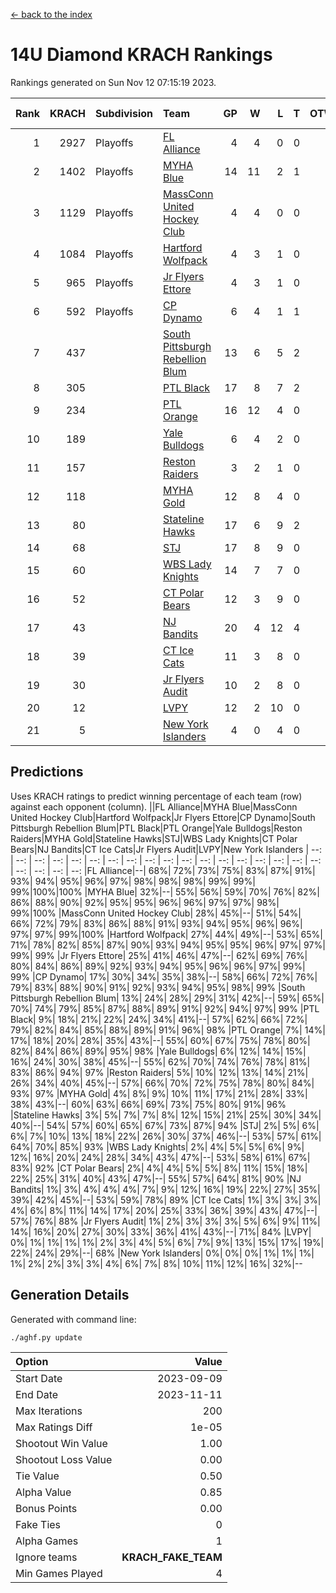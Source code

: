 [<- back to the index](readme.md)
# 14U Diamond KRACH Rankings
Rankings generated on Sun Nov 12 07:15:19 2023.

Rank|KRACH|Subdivision|Team|GP|W|L|T|OTW|OTL|SoS|Exp Wins|Win Diff
---:|---:|:---|:---|---:|---:|---:|---:|---:|---:|---:|---:|---:
1|2927|Playoffs|[FL Alliance](https://gamesheetstats.com/seasons/3663/teams/156905/schedule)|4|4|0|0|0|0|94|4.8|-0.0
2|1402|Playoffs|[MYHA Blue](https://gamesheetstats.com/seasons/3663/teams/140816/schedule)|14|11|2|1|2|0|353|12.4|0.0
3|1129|Playoffs|[MassConn United Hockey Club](https://gamesheetstats.com/seasons/3663/teams/140810/schedule)|4|4|0|0|0|0|35|4.8|-0.0
4|1084|Playoffs|[Hartford Wolfpack](https://gamesheetstats.com/seasons/3663/teams/140814/schedule)|4|3|1|0|0|1|447|3.9|0.0
5|965|Playoffs|[Jr Flyers Ettore](https://gamesheetstats.com/seasons/3663/teams/140817/schedule)|4|3|1|0|0|1|418|3.9|0.0
6|592|Playoffs|[CP Dynamo](https://gamesheetstats.com/seasons/3663/teams/140823/schedule)|6|4|1|1|0|0|323|5.4|0.0
7|437||[South Pittsburgh Rebellion Blum](https://gamesheetstats.com/seasons/3663/teams/140812/schedule)|13|6|5|2|0|0|605|7.9|0.0
8|305||[PTL Black](https://gamesheetstats.com/seasons/3663/teams/140815/schedule)|17|8|7|2|0|0|599|9.9|0.0
9|234||[PTL Orange](https://gamesheetstats.com/seasons/3663/teams/140821/schedule)|16|12|4|0|1|0|92|12.9|0.0
10|189||[Yale Bulldogs](https://gamesheetstats.com/seasons/3663/teams/156906/schedule)|6|4|2|0|0|0|114|4.9|0.0
11|157||[Reston Raiders](https://gamesheetstats.com/seasons/3663/teams/140829/schedule)|3|2|1|0|0|0|130|2.9|0.0
12|118||[MYHA Gold](https://gamesheetstats.com/seasons/3663/teams/140824/schedule)|12|8|4|0|0|1|79|8.9|0.0
13|80||[Stateline Hawks](https://gamesheetstats.com/seasons/3663/teams/140813/schedule)|17|6|9|2|1|0|261|7.9|0.0
14|68||[STJ](https://gamesheetstats.com/seasons/3663/teams/140822/schedule)|17|8|9|0|0|0|149|8.9|0.0
15|60||[WBS Lady Knights](https://gamesheetstats.com/seasons/3663/teams/140825/schedule)|14|7|7|0|0|0|335|7.9|0.0
16|52||[CT Polar Bears](https://gamesheetstats.com/seasons/3663/teams/140818/schedule)|12|3|9|0|0|0|563|3.9|0.0
17|43||[NJ Bandits](https://gamesheetstats.com/seasons/3663/teams/140811/schedule)|20|4|12|4|0|0|372|6.9|0.0
18|39||[CT Ice Cats](https://gamesheetstats.com/seasons/3663/teams/140826/schedule)|11|3|8|0|0|1|376|3.9|0.0
19|30||[Jr Flyers Audit](https://gamesheetstats.com/seasons/3663/teams/140819/schedule)|10|2|8|0|0|0|195|2.9|0.0
20|12||[LVPY](https://gamesheetstats.com/seasons/3663/teams/140820/schedule)|12|2|10|0|0|0|79|2.9|0.0
21|5||[New York Islanders](https://gamesheetstats.com/seasons/3663/teams/140832/schedule)|4|0|4|0|0|0|52|0.9|0.0

## Predictions
Uses KRACH ratings to predict winning percentage of each team (row) against each opponent (column).
||FL Alliance|MYHA Blue|MassConn United Hockey Club|Hartford Wolfpack|Jr Flyers Ettore|CP Dynamo|South Pittsburgh Rebellion Blum|PTL Black|PTL Orange|Yale Bulldogs|Reston Raiders|MYHA Gold|Stateline Hawks|STJ|WBS Lady Knights|CT Polar Bears|NJ Bandits|CT Ice Cats|Jr Flyers Audit|LVPY|New York Islanders
| --: | --: | --: | --: | --: | --: | --: | --: | --: | --: | --: | --: | --: | --: | --: | --: | --: | --: | --: | --: | --: | --: 
|FL Alliance|--| 68%| 72%| 73%| 75%| 83%| 87%| 91%| 93%| 94%| 95%| 96%| 97%| 98%| 98%| 98%| 99%| 99%| 99%|100%|100%
|MYHA Blue| 32%|--| 55%| 56%| 59%| 70%| 76%| 82%| 86%| 88%| 90%| 92%| 95%| 95%| 96%| 96%| 97%| 97%| 98%| 99%|100%
|MassConn United Hockey Club| 28%| 45%|--| 51%| 54%| 66%| 72%| 79%| 83%| 86%| 88%| 91%| 93%| 94%| 95%| 96%| 96%| 97%| 97%| 99%|100%
|Hartford Wolfpack| 27%| 44%| 49%|--| 53%| 65%| 71%| 78%| 82%| 85%| 87%| 90%| 93%| 94%| 95%| 95%| 96%| 97%| 97%| 99%| 99%
|Jr Flyers Ettore| 25%| 41%| 46%| 47%|--| 62%| 69%| 76%| 80%| 84%| 86%| 89%| 92%| 93%| 94%| 95%| 96%| 96%| 97%| 99%| 99%
|CP Dynamo| 17%| 30%| 34%| 35%| 38%|--| 58%| 66%| 72%| 76%| 79%| 83%| 88%| 90%| 91%| 92%| 93%| 94%| 95%| 98%| 99%
|South Pittsburgh Rebellion Blum| 13%| 24%| 28%| 29%| 31%| 42%|--| 59%| 65%| 70%| 74%| 79%| 85%| 87%| 88%| 89%| 91%| 92%| 94%| 97%| 99%
|PTL Black|  9%| 18%| 21%| 22%| 24%| 34%| 41%|--| 57%| 62%| 66%| 72%| 79%| 82%| 84%| 85%| 88%| 89%| 91%| 96%| 98%
|PTL Orange|  7%| 14%| 17%| 18%| 20%| 28%| 35%| 43%|--| 55%| 60%| 67%| 75%| 78%| 80%| 82%| 84%| 86%| 89%| 95%| 98%
|Yale Bulldogs|  6%| 12%| 14%| 15%| 16%| 24%| 30%| 38%| 45%|--| 55%| 62%| 70%| 74%| 76%| 78%| 81%| 83%| 86%| 94%| 97%
|Reston Raiders|  5%| 10%| 12%| 13%| 14%| 21%| 26%| 34%| 40%| 45%|--| 57%| 66%| 70%| 72%| 75%| 78%| 80%| 84%| 93%| 97%
|MYHA Gold|  4%|  8%|  9%| 10%| 11%| 17%| 21%| 28%| 33%| 38%| 43%|--| 60%| 63%| 66%| 69%| 73%| 75%| 80%| 91%| 96%
|Stateline Hawks|  3%|  5%|  7%|  7%|  8%| 12%| 15%| 21%| 25%| 30%| 34%| 40%|--| 54%| 57%| 60%| 65%| 67%| 73%| 87%| 94%
|STJ|  2%|  5%|  6%|  6%|  7%| 10%| 13%| 18%| 22%| 26%| 30%| 37%| 46%|--| 53%| 57%| 61%| 64%| 70%| 85%| 93%
|WBS Lady Knights|  2%|  4%|  5%|  5%|  6%|  9%| 12%| 16%| 20%| 24%| 28%| 34%| 43%| 47%|--| 53%| 58%| 61%| 67%| 83%| 92%
|CT Polar Bears|  2%|  4%|  4%|  5%|  5%|  8%| 11%| 15%| 18%| 22%| 25%| 31%| 40%| 43%| 47%|--| 55%| 57%| 64%| 81%| 90%
|NJ Bandits|  1%|  3%|  4%|  4%|  4%|  7%|  9%| 12%| 16%| 19%| 22%| 27%| 35%| 39%| 42%| 45%|--| 53%| 59%| 78%| 89%
|CT Ice Cats|  1%|  3%|  3%|  3%|  4%|  6%|  8%| 11%| 14%| 17%| 20%| 25%| 33%| 36%| 39%| 43%| 47%|--| 57%| 76%| 88%
|Jr Flyers Audit|  1%|  2%|  3%|  3%|  3%|  5%|  6%|  9%| 11%| 14%| 16%| 20%| 27%| 30%| 33%| 36%| 41%| 43%|--| 71%| 84%
|LVPY|  0%|  1%|  1%|  1%|  1%|  2%|  3%|  4%|  5%|  6%|  7%|  9%| 13%| 15%| 17%| 19%| 22%| 24%| 29%|--| 68%
|New York Islanders|  0%|  0%|  0%|  1%|  1%|  1%|  1%|  2%|  2%|  3%|  3%|  4%|  6%|  7%|  8%| 10%| 11%| 12%| 16%| 32%|--

## Generation Details

Generated with command line:
```
./aghf.py update
```

| Option | Value |
| :----- | ----: |
| Start Date | 2023-09-09 |
| End Date | 2023-11-11 |
| Max Iterations | 200 |
| Max Ratings Diff | 1e-05 |
| Shootout Win Value | 1.00 |
| Shootout Loss Value | 0.00 |
| Tie Value | 0.50 |
| Alpha Value | 0.85 |
| Bonus Points | 0.00 |
| Fake Ties | 0 |
| Alpha Games | 1 |
| Ignore teams | __KRACH_FAKE_TEAM__ |
| Min Games Played | 4 |

